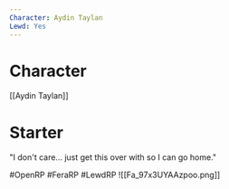 ```yaml
---
Character: Aydin Taylan
Lewd: Yes
---
```

# Character
[[Aydin Taylan]]

# Starter
"I don't care... just get this over with so I can go home." 

#OpenRP #FeraRP #LewdRP 
![[Fa_97x3UYAAzpoo.png]]